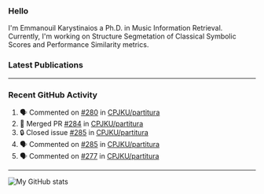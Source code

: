 ### Hello

I'm Emmanouil Karystinaios a Ph.D. in Music Information Retrieval.
Currently, I'm working on Structure Segmetation of Classical Symbolic Scores and Performance Similarity metrics.


### Latest Publications

<!-- BLOG-POST-LIST:START -->
<!-- BLOG-POST-LIST:END -->

---

### Recent GitHub Activity
  
<!--START_SECTION:activity-->
1. 🗣 Commented on [#280](https://github.com/CPJKU/partitura/issues/280) in [CPJKU/partitura](https://github.com/CPJKU/partitura)
2. 🎉 Merged PR [#284](https://github.com/CPJKU/partitura/pull/284) in [CPJKU/partitura](https://github.com/CPJKU/partitura)
3. 🔒 Closed issue [#285](https://github.com/CPJKU/partitura/issues/285) in [CPJKU/partitura](https://github.com/CPJKU/partitura)
4. 🗣 Commented on [#285](https://github.com/CPJKU/partitura/issues/285) in [CPJKU/partitura](https://github.com/CPJKU/partitura)
5. 🗣 Commented on [#277](https://github.com/CPJKU/partitura/issues/277) in [CPJKU/partitura](https://github.com/CPJKU/partitura)
<!--END_SECTION:activity-->

---

![My GitHub stats](https://github-readme-stats.vercel.app/api?username=manoskary&show_icons=true&theme=radical)


<!--
**manoskary/manoskary** is a ✨ _special_ ✨ repository because its `README.md` (this file) appears on your GitHub profile.

Here are some ideas to get you started:

- 🔭 I’m currently working on ...
- 🌱 I’m currently learning ...
- 👯 I’m looking to collaborate on ...
- 🤔 I’m looking for help with ...
- 💬 Ask me about ...
- 📫 How to reach me: ...
- 😄 Pronouns: ...
- ⚡ Fun fact: ...
-->
